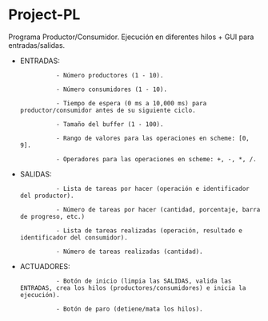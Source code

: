 # Project-PL

Programa Productor/Consumidor. Ejecución en diferentes hilos + GUI para entradas/salidas.

* ENTRADAS:

                - Número productores (1 - 10).

                - Número consumidores (1 - 10).

                - Tiempo de espera (0 ms a 10,000 ms) para productor/consumidor antes de su siguiente ciclo.

                - Tamaño del buffer (1 - 100).

                - Rango de valores para las operaciones en scheme: [0, 9].

                - Operadores para las operaciones en scheme: +, -, *, /.

* SALIDAS:

                - Lista de tareas por hacer (operación e identificador del productor).

                - Número de tareas por hacer (cantidad, porcentaje, barra de progreso, etc.)

                - Lista de tareas realizadas (operación, resultado e identificador del consumidor).

                - Número de tareas realizadas (cantidad).

* ACTUADORES:

                - Botón de inicio (limpia las SALIDAS, valida las ENTRADAS, crea los hilos (productores/consumidores) e inicia la ejecución).

                - Botón de paro (detiene/mata los hilos).
